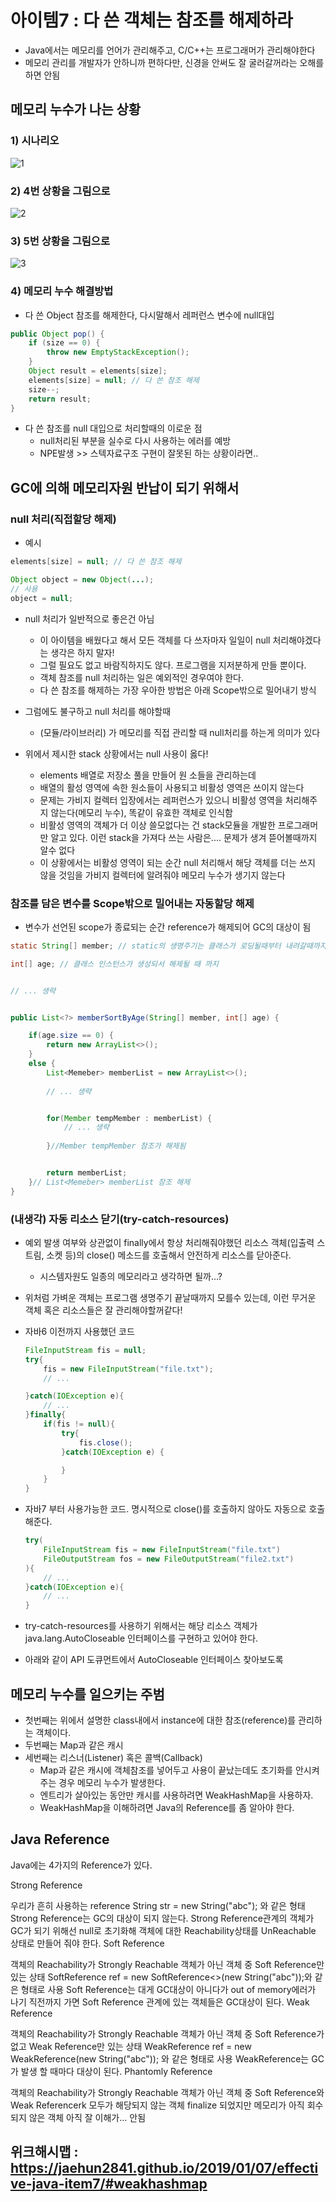 # 아이템7 : 다 쓴 객체는 참조를 해제하라
- Java에서는 메모리를 언어가 관리해주고, C/C++는 프로그래머가 관리해야한다
- 메모리 관리를 개발자가 안하니까 편하다만, 신경을 안써도 잘 굴러갈꺼라는 오해를 하면 안됨

## 메모리 누수가 나는 상황 

### 1) 시나리오
![1](https://user-images.githubusercontent.com/31065684/126774784-4c24b360-0c29-4079-b0d0-5eb73f6d98df.jpeg)
### 2) 4번 상황을 그림으로
![2](https://user-images.githubusercontent.com/31065684/126774794-d609572a-3415-4681-8f8f-a6a62405d98d.jpeg)
### 3) 5번 상황을 그림으로
![3](https://user-images.githubusercontent.com/31065684/126774806-7a343ab5-c839-4f82-8c45-5c76205f8a76.jpeg)
### 4) 메모리 누수 해결방법

- 다 쓴 Object 참조를 해제한다, 다시말해서 레퍼런스 변수에 null대입

```java
public Object pop() {
    if (size == 0) {
        throw new EmptyStackException();
    }
    Object result = elements[size];
    elements[size] = null; // 다 쓴 참조 해제
    size--;
    return result;
}
```

- 다 쓴 참조를 null 대입으로 처리할때의 이로운 점
  - null처리된 부분을 실수로 다시 사용하는 에러를 예방
  - NPE발생 >> 스텍자료구조 구현이 잘못된 하는 상황이라면..

## GC에 의해 메모리자원 반납이 되기 위해서

### null 처리(직접할당 해제)
- 예시
```java
elements[size] = null; // 다 쓴 참조 해제

Object object = new Object(...);
// 사용
object = null;
```
- null 처리가 일반적으로 좋은건 아님
  - 이 아이템을 배웠다고 해서 모든 객체를 다 쓰자마자 일일이 null 처리해야겠다는 생각은 하지 말자! 
  - 그럴 필요도 없고 바람직하지도 않다. 프로그램을 지저분하게 만들 뿐이다. 
  - 객체 참조를 null 처리하는 일은 예외적인 경우여야 한다.
  - 다 쓴 참조를 해제하는 가장 우아한 방법은 아래 Scope밖으로 밀어내기 방식

- 그럼에도 불구하고 null 처리를 해야할때
  - (모듈/라이브러리) 가 메모리를 직접 관리할 때 null처리를 하는게 의미가 있다
- 위에서 제시한 stack 상황에서는 null 사용이 옳다!
  - elements 배열로 저장소 풀을 만들어 원
소들을 관리하는데
  - 배열의 활성 영역에 속한 원소들이 사용되고 비활성 영역은 쓰이지 않는다
  - 문제는 가비지 컬렉터 입장에서는 레퍼런스가 있으니 비활성 영역을 처리해주지 않는다(메모리 누수), 똑같이 유효한 객체로 인식함
  - 비활성 영역의 객체가 더 이상 쓸모없다는 건 stack모듈을 개발한 프로그래머만 알고 있다. 이런 stack을 가져다 쓰는 사람은.... 문제가 생겨 뜯어볼때까지 알수 없다
  - 이 상황에서는 비활성 영역이 되는 순간 null 처리해서 해당 객체를 더는 쓰지 않을 것임을 가비지 컬렉터에 알려줘야 메모리 누수가 생기지 않는다

### 참조를 담은 변수를 Scope밖으로 밀어내는 자동할당 해제
- 변수가 선언된 scope가 종료되는 순간 reference가 해제되어 GC의 대상이 됨

```java
static String[] member; // static의 생명주기는 클래스가 로딩될때부터 내려갈때까지(클래스가 메모리에서 내려가는 일이 있나..? 그냥 프로그램이 종료될때 까지인가 모르겠슴당)

int[] age; // 클래스 인스턴스가 생성되서 해제될 때 까지


// ... 생략


public List<?> memberSortByAge(String[] member, int[] age) {

    if(age.size == 0) {
        return new ArrayList<>();
    }
    else {
        List<Memeber> memberList = new ArrayList<>();    
        
        // ... 생략


        for(Member tempMember : memberList) {
            // ... 생략
        
        }//Member tempMember 참조가 해제됨


        return memberList;
    }// List<Memeber> memberList 참조 해제
}
```

### (내생각) 자동 리소스 닫기(try-catch-resources)
- 예외 발생 여부와 상관없이 finally에서 항상 처리해줘야했던 리소스 객체(입출력 스트림, 소켓 등)의 close() 메소드를 호출해서 안전하게 리소스를 닫아준다.
  - 시스템자원도 일종의 메모리라고 생각하면 될까...? 
- 위처럼 가벼운 객체는 프로그램 생명주기 끝날때까지 모를수 있는데, 이런 무거운 객체 혹은 리소스들은 잘 관리해야할꺼같다!

- 자바6 이전까지 사용했던 코드
    ```java
    FileInputStream fis = null;
    try{
        fis = new FileInputStream("file.txt");
        // ... 

    }catch(IOException e){
        // ...
    }finally{
        if(fis != null){
            try{
                fis.close();
            }catch(IOException e) {

            }
        }
    }
    ```
- 자바7 부터 사용가능한 코드. 명시적으로 close()를 호출하지 않아도 자동으로 호출해준다.
    ```java
    try(
        FileInputStream fis = new FileInputStream("file.txt")
        FileOutputStream fos = new FileOutputStream("file2.txt")
    ){
        // ...
    }catch(IOException e){
        // ...
    }
    ````
- try-catch-resources를 사용하기 위해서는 해당 리소스 객체가 java.lang.AutoCloseable 인터페이스를 구현하고 있어야 한다. 
- 아래와 같이 API 도큐먼트에서 AutoCloseable 인터페이스 찾아보도록


## 메모리 누수를 일으키는 주범
- 첫번째는 위에서 설명한 class내에서 instance에 대한 참조(reference)를 관리하는 객체이다.
- 두번째는 Map과 같은 캐시
- 세번째는 리스너(Listener) 혹은 콜백(Callback)
  - Map과 같은 캐시에 객체참조를 넣어두고 사용이 끝났는데도 초기화를 안시켜주는 경우 메모리 누수가 발생한다.
  - 엔트리가 살아있는 동안만 캐시를 사용하려면 WeakHashMap을 사용하자.
  - WeakHashMap을 이해하려면 Java의 Reference를 좀 알아야 한다.

## Java Reference
Java에는 4가지의 Reference가 있다.

Strong Reference

우리가 흔히 사용하는 reference
String str = new String("abc"); 와 같은 형태
Strong Reference는 GC의 대상이 되지 않는다.
Strong Reference관계의 객체가 GC가 되기 위해선 null로 초기화해
객체에 대한 Reachability상태를 UnReachable 상태로 만들어 줘야 한다.
Soft Reference

객체의 Reachability가 Strongly Reachable 객체가 아닌 객체 중 Soft Reference만 있는 상태
SoftReference<Class> ref = new SoftReference<>(new String("abc"));와 같은 형태로 사용
Soft Reference는 대게 GC대상이 아니다가 out of memory에러가 나기 직전까지 가면
Soft Reference 관계에 있는 객체들은 GC대상이 된다.
Weak Reference

객체의 Reachability가 Strongly Reachable 객체가 아닌 객체 중 Soft Reference가 없고 Weak Reference만 있는 상태
WeakReference<Class> ref = new WeakReference<Class>(new String("abc")); 와 같은 형태로 사용
WeakReference는 GC가 발생 할 때마다 대상이 된다.
Phantomly Reference

객체의 Reachability가 Strongly Reachable 객체가 아닌 객체 중 Soft Reference와 Weak Referencerk 모두가 해당되지 않는 객체
finalize 되었지만 메모리가 아직 회수 되지 않은 객체
아직 잘 이해가... 안됨

## 위크해시맵 : https://jaehun2841.github.io/2019/01/07/effective-java-item7/#weakhashmap
